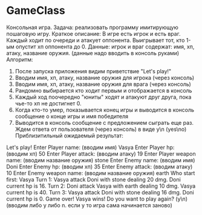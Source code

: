 # GameClass
Консольная игра.
Задача: реализовать программу имитирующую пошаговую игру.
Краткое описание: В игре есть игрок и есть враг. Каждый ходит по очереди и атакует оппонента. Выигрывает тот, кто 1-ым опустит хп оппонента до 0.
Данные: игрок и враг содержат: имя, хп, атаку, название оружия. (данные надо вводить в консоль руками)
Алгоритм:
1) После запуска приложения видим приветствие "Let's play!"
2) Вводим имя, хп, атаку, название оружия для игрока (через консоль)
3) Вводим имя, хп, атаку, название оружия для врага (через консоль)
4) Рандомно выбирается кто ходит первым и отображается в консоль
5) Каждый ход поочередно "юниты" ходят и атакуют друг друга, пока чье-то хп не достигнет 0.
6) Когда кто-то умер, показывается конец игры и выводится в консоль сообщение о конце игры и имя победителя
7) Выводится в консоль сообщение с предложением сыграть еще раз. Ждем ответа от пользователя (через консоль) в виде y\n (yes\no)
Приблизитильный ожидаемый результат:

Let's play!
Enter Player name: (вводим имя) Vasya
Enter Player hp: (вводим хп) 50
Enter Player attack: (вводим атаку) 19
Enter Player weapon name: (вводим название оружия) stone
Enter Enemy name: (вводим имя) Doni
Enter Enemy hp: (вводим хп) 35
Enter Enemy attack: (вводим атаку) 10
Enter Enemy weapon name: (вводим название оружия) earth
Who start first: Vasya
Turn 1: Vasya attack Doni with stone dealing 20 dmg. Doni current hp is 16.
Turn 2: Doni attack Vasya with earth dealing 10 dmg. Vasya current hp is 40.
Turn 3: Vasya attack Doni with stone dealing 16 dmg. Doni current hp is 0.
Game over! Vasya wins!
Do you want to play again? (y\n) (вводим либо y либо n. если y то игра сама начинается заново)
